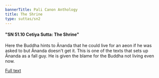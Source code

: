 ```yaml
---
bannerTitle: Pali Canon Anthology
title: The Shrine
type: suttas/sn2
---
```


#### "SN 51.10 Cetiya Sutta: The Shrine"

Here the Buddha hints to Ānanda that he could live for an aeon if he was asked
to but Ānanda doesn't get it. This is one of the texts that sets up Ānanda as a
fall guy. He is given the blame for the Buddha not living even now.

[Full text](http://www.suttas.com/chapter-7-iddhipada-samyutta-on-the-bases-for-spiritual-power.html)
